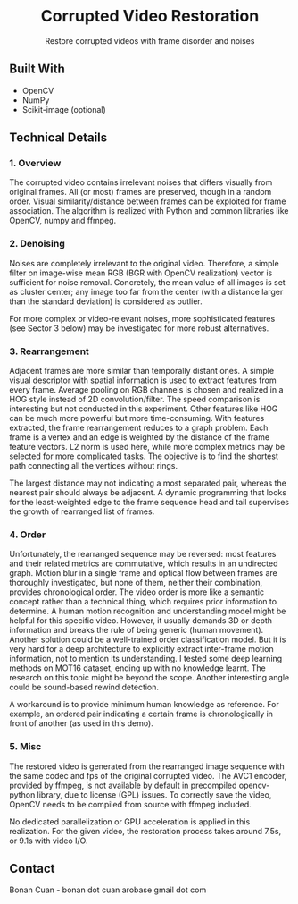 <!-- PROJECT LOGO -->
<br />
<div align="center">

  <h1 align="center">Corrupted Video Restoration</h1>

  <p align="center">
    Restore corrupted videos with frame disorder and noises
    <br />
  </p>
</div>

## Built With

* OpenCV
* NumPy
* Scikit-image (optional)

## Technical Details

### 1. Overview

The corrupted video contains irrelevant noises that differs visually from original frames. All (or most) frames are
preserved, though in a random order. Visual similarity/distance between frames can be exploited for frame
association. The algorithm is realized with Python and common libraries like OpenCV, numpy and ffmpeg.

### 2. Denoising

Noises are completely irrelevant to the original video. Therefore, a simple filter on image-wise mean RGB (BGR with
OpenCV realization) vector is sufficient for noise removal. Concretely, the mean value of all images is set as
cluster center; any image too far from the center (with a distance larger than the standard deviation) is considered
as outlier.

For more complex or video-relevant noises, more sophisticated features (see Sector 3 below) may be
investigated for more robust alternatives.

### 3. Rearrangement

Adjacent frames are more similar than temporally distant ones. A simple visual descriptor with spatial information is
used to extract features from every frame. Average pooling on RGB channels is chosen and realized in a HOG style instead
of 2D convolution/filter. The speed comparison is interesting but not conducted in this experiment. Other features like
HOG can be much more powerful but more time-consuming. With features extracted, the frame rearrangement reduces to a
graph problem. Each frame is a vertex and an edge is weighted by the distance of the frame feature vectors. L2 norm is
used here, while more complex metrics may be selected for more complicated tasks. The objective is to find the shortest
path connecting all the vertices without rings.

The largest distance may not indicating a most separated pair, whereas the nearest pair should always be adjacent. A
dynamic programming that looks for the least-weighted edge to the frame sequence head and tail supervises the growth of
rearranged list of frames.

### 4. Order

Unfortunately, the rearranged sequence may be reversed: most features and their related metrics are commutative, which
results in an undirected graph. Motion blur in a single frame and optical flow between frames are thoroughly
investigated, but none of them, neither their combination, provides chronological order. The video order is more like a
semantic concept rather than a technical thing, which requires prior information to determine. A human motion
recognition and understanding model might be helpful for this specific video. However, it usually demands 3D or depth
information and breaks the rule of being generic (human movement). Another solution could be a well-trained order
classification model. But it is very hard for a deep architecture to explicitly extract inter-frame motion information,
not to mention its understanding. I tested some deep learning methods on MOT16 dataset, ending up with no knowledge
learnt. The research on this topic might be beyond the scope. Another interesting angle could be sound-based rewind
detection.

A workaround is to provide minimum human knowledge as reference. For example, an ordered pair indicating a certain frame
is chronologically in front of another (as used in this demo).

### 5. Misc

The restored video is generated from the rearranged image sequence with the same codec and fps of the original corrupted
video. The AVC1 encoder, provided by ffmpeg, is not available by default in precompiled opencv-python library, due to
license (GPL) issues. To correctly save the video, OpenCV needs to be compiled from source with ffmpeg included.

No dedicated parallelization or GPU acceleration is applied in this realization. For the given video, the restoration
process takes around 7.5s, or 9.1s with video I/O.



<!-- CONTACT -->

## Contact

Bonan Cuan - bonan dot cuan arobase gmail dot com

